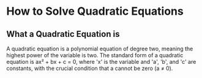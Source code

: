# How to Solve Quadratic Equations

## What a Quadratic Equation is
A quadratic equation is a polynomial equation of degree two, meaning the highest power of the variable is two. The standard form of a quadratic equation is ax² + bx + c = 0, where 'x' is the variable and 'a', 'b', and 'c' are constants, with the crucial condition that a cannot be zero (a ≠ 0).


